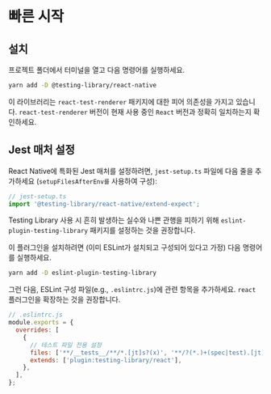 # 빠른 시작

## 설치

프로젝트 폴더에서 터미널을 열고 다음 명령어를 실행하세요.

```bash
yarn add -D @testing-library/react-native
```

이 라이브러리는 `react-test-renderer` 패키지에 대한 피어 의존성을 가지고 있습니다. `react-test-renderer` 버전이 현재 사용 중인 `React` 버전과 정확히 일치하는지 확인하세요.

## Jest 매처 설정

React Native에 특화된 Jest 매처를 설정하려면, `jest-setup.ts` 파일에 다음 줄을 추가하세요 (`setupFilesAfterEnv를` 사용하여 구성):

```Typescript
// jest-setup.ts
import '@testing-library/react-native/extend-expect';
```

Testing Library 사용 시 흔히 발생하는 실수와 나쁜 관행을 피하기 위해 `eslint-plugin-testing-library` 패키지를 설정하는 것을 권장합니다.

이 플러그인을 설치하려면 (이미 ESLint가 설치되고 구성되어 있다고 가정) 다음 명령어를 실행하세요.

```bash
yarn add -D eslint-plugin-testing-library
```

그런 다음, ESLint 구성 파일(e.g., `.eslintrc.js`)에 관련 항목을 추가하세요. `react` 플러그인을 확장하는 것을 권장합니다.

```Javascript
// .eslintrc.js
module.exports = {
  overrides: [
    {
      // 테스트 파일 전용 설정
      files: ['**/__tests__/**/*.[jt]s?(x)', '**/?(*.)+(spec|test).[jt]s?(x)'],
      extends: ['plugin:testing-library/react'],
    },
  ],
};
```